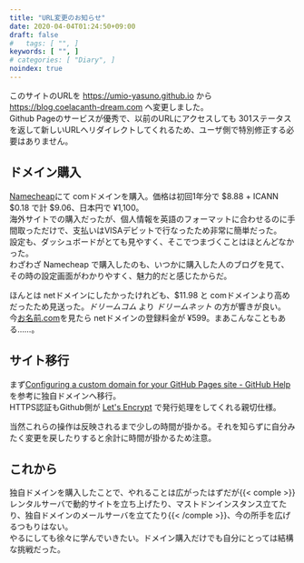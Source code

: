 ```yaml
---
title: "URL変更のお知らせ"
date: 2020-04-04T01:24:50+09:00
draft: false
#	tags: [ "", ]
keywords: [ "", ]
# categories: [ "Diary", ]
noindex: true
---
```


このサイトのURLを <https://umio-yasuno.github.io> から <https://blog.coelacanth-dream.com> へ変更しました。  
Github Pageのサービスが優秀で、以前のURLにアクセスしても 301ステータスを返して新しいURLへリダイレクトしてくれるため、ユーザ側で特別修正する必要はありません。  

## ドメイン購入
[Namecheap](https://www.namecheap.com/)にて comドメインを購入。価格は初回1年分で $8.88 + ICANN $0.18 で計 $9.06、日本円で &yen;1,100。  
海外サイトでの購入だったが、個人情報を英語のフォーマットに合わせるのに手間取っただけで、支払いはVISAデビットで行なったため非常に簡単だった。  
設定も、ダッシュボードがとても見やすく、そこでつまづくことはほとんどなかった。  
わざわざ Namecheap で購入したのも、いつかに購入した人のブログを見て、その時の設定画面がわかりやすく、魅力的だと感じたからだ。  

ほんとは netドメインにしたかったけれども、$11.98 と comドメインより高めだったため見送った。*ドリームコム* より *ドリームネット* の方が響きが良い。  
<span class="hide">今[お名前.com](https://www.onamae.com/)を見たら netドメインの登録料金が &yen;599。まあこんなこともある……。</span>

## サイト移行
まず[Configuring a custom domain for your GitHub Pages site - GitHub Help](https://help.github.com/en/github/working-with-github-pages/configuring-a-custom-domain-for-your-github-pages-site)を参考に独自ドメインへ移行。  
HTTPS認証もGithub側が [Let's Encrypt](https://letsencrypt.org/) で発行処理をしてくれる親切仕様。  

当然これらの操作は反映されるまで少しの時間が掛かる。それを知らずに自分みたく変更を戻したりすると余計に時間が掛かるため注意。  

## これから
独自ドメインを購入したことで、やれることは広がったはずだが{{< comple >}}レンタルサーバで動的サイトを立ち上げたり、マストドンインスタンス立てたり、独自ドメインのメールサーバを立てたり{{< /comple >}}、今の所手を広げるつもりはない。  
やるにしても徐々に学んでいきたい。ドメイン購入だけでも自分にとっては結構な挑戦だった。  

